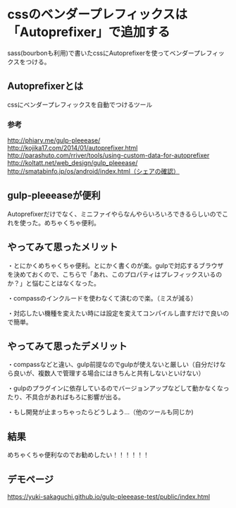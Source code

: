 # cssのベンダープレフィックスは「Autoprefixer」で追加する
sass(bourbonも利用)で書いたcssにAutoprefixerを使ってベンダープレフィックスをつける。


## Autoprefixerとは
cssにベンダープレフィックスを自動でつけるツール


### 参考
http://phiary.me/gulp-pleeease/
http://kojika17.com/2014/01/autoprefixer.html
http://parashuto.com/rriver/tools/using-custom-data-for-autoprefixer
http://koltatt.net/web_design/gulp_pleeease/
http://smatabinfo.jp/os/android/index.html（シェアの確認）


## gulp-pleeeaseが便利
Autoprefixerだけでなく、ミニファイやらなんやらいろいろできるらしいのでこれを使った。めちゃくちゃ便利。


## やってみて思ったメリット
・とにかくめちゃくちゃ便利。とにかく書くのが楽。gulpで対応するブラウザを決めておくので、こちらで「あれ、このプロパティはプレフィックスいるのか？」と悩むことはなくなった。

・compassのインクルードを使わなくて済むので楽。（ミスが減る）

・対応したい機種を変えたい時には設定を変えてコンパイルし直すだけで良いので簡単。


## やってみて思ったデメリット
・compassなどと違い、gulp前提なのでgulpが使えないと厳しい（自分だけなら良いが、複数人で管理する場合にはきちんと共有しないといけない）

・gulpのプラグインに依存しているのでバージョンアップなどして動かなくなったり、不具合があればもろに影響が出る。

・もし開発が止まっちゃったらどうしよう...（他のツールも同じか)


## 結果
めちゃくちゃ便利なのでお勧めしたい！！！！！！


## デモページ
https://yuki-sakaguchi.github.io/gulp-pleeease-test/public/index.html
